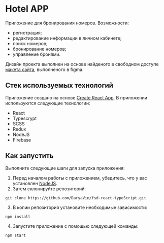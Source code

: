 # Hotel APP

Приложение для бронирования номеров.
Возможности:
- регистрация;
- редактирование информации в личном кабинете;
- поиск номеров;
- бронирование номеров;
- управление бронями.  

Дизайн проекта выполнен на основе найденого в свободном доступе [макета сайта](https://www.figma.com/file/PapGXzm8XR0SIRByf4er4F/FSD-frontend-education-program.-The-2nd-task-(Copy)?node-id=18398%3A519&mode=dev), выполненого в figma.

## Стек используемых технологий
Приложение создано на основе [Create React App](https://github.com/facebook/create-react-app).
В приложении используются следующие технологии:
* React
* Typescrypt
* SCSS
* Redux
* NodeJS 
* Firebase

## Как запустить
Выполните следующие шаги для запуска приложения:

1. Перед началом работы с приложением, убедитесь, что у вас установлен [NodeJS](https://nodejs.org/en).
2. Затем склонируйте репозиторий:
```
git clone https://github.com/DaryaVin/fsd-react-typeScript.git
```
3. В копии репозитория установитe необходимые зависимости:
```
npm install
```
4. Запустите приложение с помощью следующей команды:
```
npm start
```
